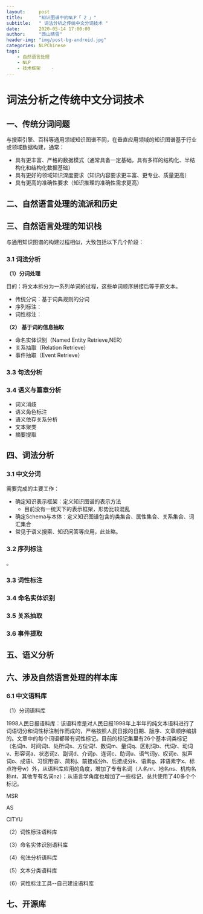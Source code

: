 ```yaml
---
layout:     post
title:      "知识图谱中的NLP「 2 」"
subtitle:   " 词法分析之传统中文分词技术 "
date:       2020-05-14 17:00:00
author:     "西山晴雪"
header-img: "img/post-bg-android.jpg"
categories: NLPChinese
tags:
    - 自然语言处理
    - NLP
    - 技术框架    - 
---
```


# 词法分析之传统中文分词技术



## 一、传统分词问题

   与搜索引擎、百科等通用领域知识图谱不同，在垂直应用领域的知识图谱基于行业或领域数据构建，通常：

- 具有更丰富、严格的数据模式（通常具备一定基础，具有多样的结构化、半结构化和结构化数据基础）
- 具有更好的领域知识深度要求（知识内容要求更丰富、更专业、质量更高）
- 具有更高的准确性要求（知识推理的准确性需求更高）

## 二、自然语言处理的流派和历史



## 三、自然语言处理的知识栈

与通用知识图谱的构建过程相似，大致包括以下几个阶段：

### 3.1 词法分析

**（1）分词处理**

目的：将文本拆分为一系列单词的过程，这些单词顺序拼接后等于原文本。

- 传统分词：基于词典规则的分词
- 序列标注：
-  词性标注：

**（2） 基于词的信息抽取**

- 命名实体识别（Named Entity Retrieve,NER）
- 关系抽取（Relation Retrieve）
- 事件抽取（Event Retrieve）

### 3.3 句法分析



### 3.4 语义与篇章分析

- 词义消歧
- 语义角色标注
- 语义依存关系分析
- 文本聚类
- 摘要提取

## 四、词法分析

### 3.1 中文分词

需要完成的主要工作：

- 确定知识表示框架：定义知识图谱的表示方法
  - 目前没有一统天下的表示框架，形势比较混乱
- 确定Schema与本体：定义知识图谱包含的类集合、属性集合、关系集合、词汇集合
- 常见于语义搜索、知识问答等应用，此处略。



### 3.2 序列标注

   。



### 3.3 词性标注



### 3.4 命名实体识别



### 3.5 关系抽取



### 3.6 事件提取



## 五、语义分析





## 六、涉及自然语言处理的样本库

### 6.1 中文语料库

（1）分词语料库

1998人民日报语料库：该语料库是对人民日报1998年上半年的纯文本语料进行了词语切分和词性标注制作而成的，严格按照人民日报的日期、版序、文章顺序编排的。文章中的每个词语都带有词性标记。目前的标记集里有26个基本词类标记（名词n、时间词t、处所词s、方位词f、数词m、量词q、区别词b、代词r、动词v、形容词a、状态词z、副词d、介词p、连词c、助词u、语气词y、叹词e、拟声词o、成语i、习惯用语l、简称j、前接成分h、后接成分k、语素g、非语素字x、标点符号w）外，从语料库应用的角度，增加了专有名词（人名nr、地名ns、机构名称nt、其他专有名词nz）；从语言学角度也增加了一些标记，总共使用了40多个个标记。

MSR

AS

CITYU

（2）词性标注语料库



（3）命名实体识别语料库



（4）句法分析语料库



（5）文本分类语料库



（6）词性标注工具--自己建设语料库







## 七、开源库

